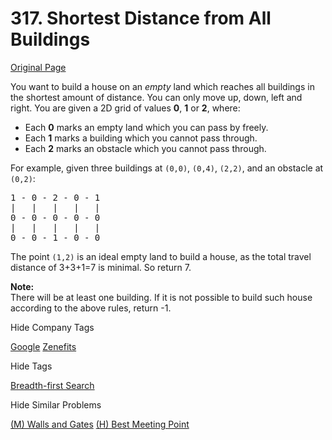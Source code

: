 # 317. Shortest Distance from All Buildings

[Original Page](https://leetcode.com/problems/shortest-distance-from-all-buildings/)

You want to build a house on an _empty_ land which reaches all buildings in the shortest amount of distance. You can only move up, down, left and right. You are given a 2D grid of values **0**, **1** or **2**, where:

*   Each **0** marks an empty land which you can pass by freely.
*   Each **1** marks a building which you cannot pass through.
*   Each **2** marks an obstacle which you cannot pass through.

For example, given three buildings at `(0,0)`, `(0,4)`, `(2,2)`, and an obstacle at `(0,2)`:

<pre>1 - 0 - 2 - 0 - 1
|   |   |   |   |
0 - 0 - 0 - 0 - 0
|   |   |   |   |
0 - 0 - 1 - 0 - 0</pre>

The point `(1,2)` is an ideal empty land to build a house, as the total travel distance of 3+3+1=7 is minimal. So return 7.

**Note:**  
There will be at least one building. If it is not possible to build such house according to the above rules, return -1.

<div>

<div id="company_tags" class="btn btn-xs btn-warning">Hide Company Tags</div>

<span class="hidebutton" style="display: inline;">[Google](/company/google/) [Zenefits](/company/zenefits/)</span></div>

<div>

<div id="tags" class="btn btn-xs btn-warning">Hide Tags</div>

<span class="hidebutton" style="display: inline;">[Breadth-first Search](/tag/breadth-first-search/)</span></div>

<div>

<div id="similar" class="btn btn-xs btn-warning">Hide Similar Problems</div>

<span class="hidebutton" style="display: inline;">[(M) Walls and Gates](/problems/walls-and-gates/) [(H) Best Meeting Point](/problems/best-meeting-point/)</span></div>